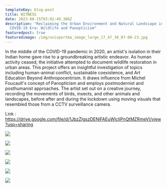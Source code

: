 ```yaml
---
templateKey: blog-post
title: WITNESS
date: 2023-08-15T03:02:49.386Z
description: "Reclaiming the Urban Environment and Natural Landscape in the
  COVID-19 Era: Wildlife and Panopticism"
featuredpost: true
featuredimage: /img/univportma_image_large_17_47_38_07-08-23.jpg
---
```

<!--StartFragment-->

 In the middle of the COVID-19 pandemic in 2020, an artist's isolation in their Indian home gave rise to a groundbreaking artistic endeavor. As human activity ceased, the initiative attempted to document wildlife restoration in urban areas. This project offers an insightful investigation of topics including human-animal conflict, sustainable coexistence, and Art Education Beyond Anthropocentrism. It draws influence from Michel Foucault's concept of Panopticism and employs postmodernist and posthumanist approaches. The artist set out on a creative journey, recording the movements of birds, insects, and other animals and landscapes, before after and during the lockdown using moving visuals that resembled those from a CCTV surveillance camera.



Link  : <https://drive.google.com/file/d/1JbzZlgszDENiFAEuWlcliPnQtMZRmeVl/view?usp=sharing>

![](/img/univportma_image_large_17_49_26_07-08-23.jpg)

![](/img/univportma_image_large_17_48_38_07-08-23.jpg)

![](/img/univportma_image_large_17_49_00_07-08-23.jpg)

![](/img/univportma_image_large_17_48_11_07-08-23.jpg)

![](/img/univportma_image_large_17_47_38_07-08-23.jpg)

![](/img/univportma_image_large_17_49_54_07-08-23.jpg)

<!--EndFragment-->